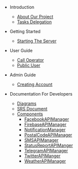 - Introduction
  - [About Our Project](README.md)
  - [Tasks Delegation](TasksDelegation.md)

- Getting Started
  - [Starting The Server](StartingTheServer.md)

- User Guide
  - [Call Operator](CallOperatorGuide.md)
  - [Public User](PublicGuide.md)

- Admin Guide
  - [Creating Account](AdminGuide.md)

- Documentation For Developers
  - [Diagrams](Diagrams.md)
  - [SRS Document](SRSDocument.md)
  - [Components](Components.md)
    - [FacebookAPIManager](FacebookAPIManager.md)
    - [FirebaseAPIManager](FirebaseAPIManager.md)
    - [NotificationManager](NotificationManager.md)
    - [PostalCodeAPIManager](PostalCodeAPIManager.md)
    - [SMSAPIManager](SMSAPIManager.md)
    - [StatusReportAPIManger](StatusReportAPIManager.md)
    - [TelegramAPIManager](TelegramAPIManager.md)
    - [TwitterAPIManger](TwitterAPIManager.md)
    - [WeatherAPIManager](WeatherAPIManager.md)
